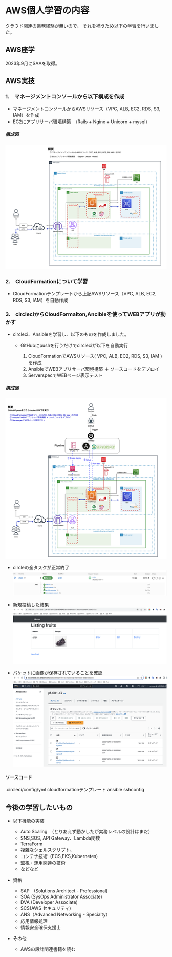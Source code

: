 # AWS個人学習の内容
クラウド関連の業務経験が無いので、
それを補うため以下の学習を行いました。

## AWS座学
2023年9月にSAAを取得。

## AWS実技

### 1.　マネージメントコンソールから以下構成を作成

- マネージメントコンソールからAWSリソース（VPC, ALB, EC2, RDS, S3, IAM）を作成
- EC2にアプリサーバ環境構築　（Rails + Nginx + Unicorn + mysql）

##### 構成図
![diagram-management-console.png](./images/diagram-management-console.png)

### 2.　CloudFormationについて学習
- CloudFormationテンプレートから上記AWSリソース（VPC, ALB, EC2, RDS, S3, IAM）を自動作成

### 3.　circleciからCloudFormaiton,Ancibleを使ってWEBアプリが動かす
- circleci、Ansibleを学習し、以下のものを作成しました。

  - GitHubにpushを行うだけでcircleciが以下を自動実行

    1. CloudFormationでAWSリソース( VPC, ALB, EC2, RDS, S3, IAM ) を作成
    2. AnsibleでWEBアプリサーバ環境構築 ＋ ソースコードをデプロイ
    3. ServerspecでWEBページ表示テスト

##### 構成図
![diagram.png](./images/diagram.png)

- circleの全タスクが正常終了
![circleci-all-tasks.png](./images/circleci-all-tasks.png)

- 新規投稿した結果
![new-fruits-result.png](./images/new-fruits-result.png)


- バケットに画像が保存されていることを確認
![s3bucket.png](./images/s3bucket.png)




#### ソースコード

.circleci/config/yml
cloudformationテンプレート
ansible
sshconfig


## 今後の学習したいもの
- 以下機能の実装
  - Auto Scaling　（とりあえず動かしたが実務レベルの設計はまだ）
  - SNS,SQS, API Gateway、Lambda関数
  - TerraForm
  - 複雑なシェルスクリプト、
  - コンテナ技術（ECS,EKS,Kubernetes)
  - 監視・運用関連の技術
  - などなど


- 資格
  - SAP　(Solutions Architect - Professional)
  - SOA  (SysOps Administrator Associate)
  - DVA  (Developer Associate)
  - SCS(AWS セキュリティ)
  - ANS（Advanced Networking - Specialty）
  - 応用情報処理
  - 情報安全確保支援士

- その他
  - AWSの設計関連書籍を読む
